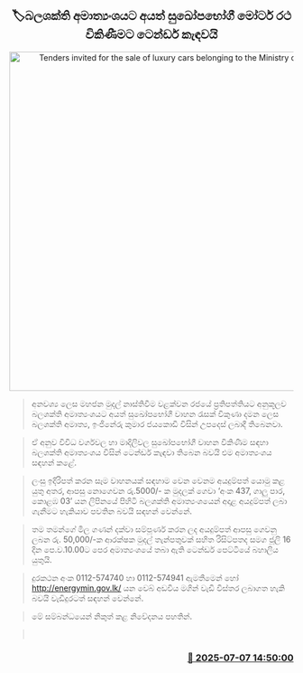 <p align='center'><b><h2 align='center' title='Tenders invited for the sale of luxury cars belonging to the Ministry of Energy'>🏷බලශක්ති අමාත්‍යංශයට අයත් සුඛෝපභෝගී මෝටර් රථ විකිණීමට ටෙන්ඩර් කැඳවයි</h2></b></p>
<p align='center'><img src='https://helakuru.sgp1.cdn.digitaloceanspaces.com/esana/images/lib/gove-vehical.jpg' width='600' alt='Tenders invited for the sale of luxury cars belonging to the Ministry of Energy'></p>

> අනවශ්‍ය ලෙස මහජන මුදල් නාස්තිවීම වළක්වන රජයේ ප්‍රතිපත්තියට අනුකූලව බලශක්ති අමාත්‍යංශයට අයත් සුඛෝපභෝගී වාහන රැසක් විකුණා දමන ලෙස බලශක්ති අමාත්‍ය, ඉංජිනේරු කුමාර ජයකොඩි විසින් උපදෙස් ලබාදී තිබෙනවා.

> ඒ අනුව විවිධ වර්ගවල හා මාදිලිවල සුඛෝපභෝගී වාහන විකිණීම සඳහා බලශක්ති අමාත්‍යංශය විසින් ටෙන්ඩර් කැඳවා තිබෙන බවයි එම අමාත්‍යංශය සඳහන් කළේ.

> ලංසු ඉදිරිපත් කරන සෑම වාහනයක් සඳහාම වෙන වෙනම අයදුම්පත් යොමු කළ යුතු අතර, ආපසු නොගෙවන රු.5000/- ක මුදලක් ගෙවා ‘අංක 437, ගාලු පාර, කොළඹ 03’ යන ලිපිනයේ පිහිටි බලශක්ති අමාත්‍යංශයෙන් අදාළ අයදුම්පත් ලබා ගැනීමට හැකියාව පවතින බවයි සඳහන් වෙන්නේ.

> තම තමන්ගේ මිල ගණන් දක්වා සම්පූර්ණ කරන ලද අයදුම්පත් ආපසු ගෙවනු ලබන රු. 50,000/-ක ආරක්ෂක මුදල් තැන්පතුවක් සහිත රිසිට්පතද සමග ජූලි 16 දින පෙ.ව.10.00ට පෙර අමාත්‍යංශයේ තබා ඇති ටෙන්ඩර් පෙට්ටියේ බහාලිය යුතුයි.

> දුරකථන අංක 0112-574740 හා 0112-574941 ඇමතීමෙන් හෝ <a href='http://energymin.gov.lk/'>http://energymin.gov.lk/</a> යන වෙබ් අඩවිය මගින් වැඩි විස්තර ලබාගත හැකි බවයි වැඩිදුරටත් සඳහන් වෙන්නේ.

> මේ සම්බන්ධයෙන් නිකුත් කළ නිවේදනය පහතින්.

>  



<h3 align='right'><a href='https://www.helakuru.lk/esana/p/111651/'>📅 2025-07-07 14:50:00</a></h3>
